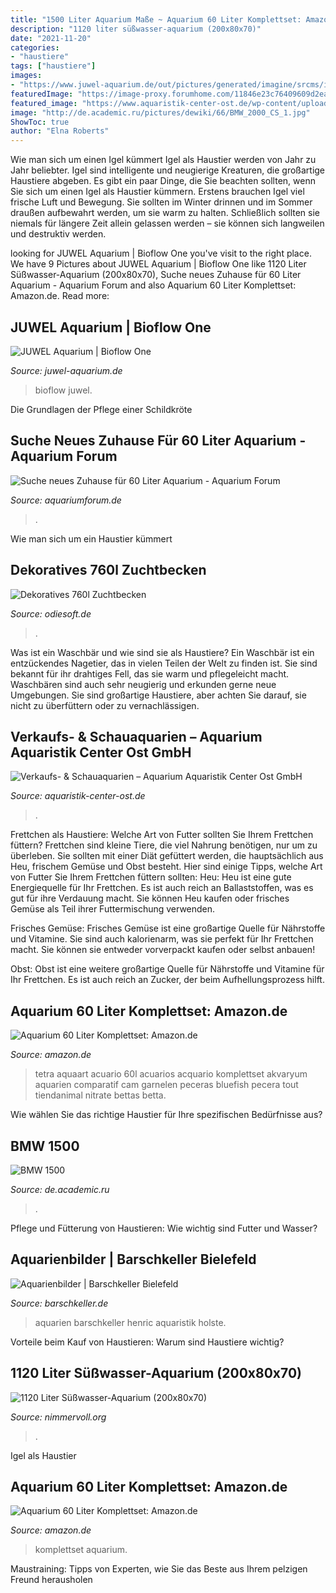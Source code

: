 ```yaml
---
title: "1500 Liter Aquarium Maße ~ Aquarium 60 Liter Komplettset: Amazon.de"
description: "1120 liter süßwasser-aquarium (200x80x70)"
date: "2021-11-20"
categories:
- "haustiere"
tags: ["haustiere"]
images:
- "https://www.juwel-aquarium.de/out/pictures/generated/imagine/srcms/image/srcms/gallerywhole/fg_200528_BioflowOne_Flussbild_v04(1).png"
featuredImage: "https://image-proxy.forumhome.com/11846e23c76409609d2eaa76e9fa42ded53858f6?url=http:%2F%2Fuploads.tapatalk-cdn.com%2F20160820%2F00827041167243062f7751cea5f62608.jpg"
featured_image: "https://www.aquaristik-center-ost.de/wp-content/uploads/2014/10/ACO_SchaubeckenSW.jpg"
image: "http://de.academic.ru/pictures/dewiki/66/BMW_2000_CS_1.jpg"
ShowToc: true
author: "Elna Roberts"
---
```



Wie man sich um einen Igel kümmert
Igel als Haustier werden von Jahr zu Jahr beliebter. Igel sind intelligente und neugierige Kreaturen, die großartige Haustiere abgeben. Es gibt ein paar Dinge, die Sie beachten sollten, wenn Sie sich um einen Igel als Haustier kümmern. Erstens brauchen Igel viel frische Luft und Bewegung. Sie sollten im Winter drinnen und im Sommer draußen aufbewahrt werden, um sie warm zu halten. Schließlich sollten sie niemals für längere Zeit allein gelassen werden – sie können sich langweilen und destruktiv werden.

	

		
looking for JUWEL Aquarium | Bioflow One you've visit to the right place. We have 9 Pictures about JUWEL Aquarium | Bioflow One like 1120 Liter Süßwasser-Aquarium (200x80x70), Suche neues Zuhause für 60 Liter Aquarium - Aquarium Forum and also Aquarium 60 Liter Komplettset: Amazon.de. Read more:
		
    
## JUWEL Aquarium | Bioflow One

<img loading=lazy src="https://www.juwel-aquarium.de/out/pictures/generated/imagine/srcms/image/srcms/gallerywhole/fg_200528_BioflowOne_Flussbild_v04(1).png" onerror="this.onerror=null;this.src='https://tse2.mm.bing.net/th?id=OIP.fq4kIBzyq2DUXgBmLbAkcAHaHY&amp;pid=15.1';" alt="JUWEL Aquarium | Bioflow One">

_Source: juwel-aquarium.de_

>bioflow juwel. 

	

Die Grundlagen der Pflege einer Schildkröte

    
## Suche Neues Zuhause Für 60 Liter Aquarium - Aquarium Forum

<img loading=lazy src="https://image-proxy.forumhome.com/11846e23c76409609d2eaa76e9fa42ded53858f6?url=http:%2F%2Fuploads.tapatalk-cdn.com%2F20160820%2F00827041167243062f7751cea5f62608.jpg" onerror="this.onerror=null;this.src='https://tse1.mm.bing.net/th?id=OIP.ZiXAAfsDpDDUya76x7lFkQHaFj&amp;pid=15.1';" alt="Suche neues Zuhause für 60 Liter Aquarium - Aquarium Forum">

_Source: aquariumforum.de_

>. 

	

Wie man sich um ein Haustier kümmert

    
## Dekoratives 760l Zuchtbecken

<img loading=lazy src="https://www.odiesoft.de/images/DSC03035_red.jpg" onerror="this.onerror=null;this.src='https://tse3.mm.bing.net/th?id=OIP.6cJaWXdAusAQVywRIqR9OQHaE8&amp;pid=15.1';" alt="Dekoratives 760l Zuchtbecken">

_Source: odiesoft.de_

>. 

	

Was ist ein Waschbär und wie sind sie als Haustiere?
Ein Waschbär ist ein entzückendes Nagetier, das in vielen Teilen der Welt zu finden ist. Sie sind bekannt für ihr drahtiges Fell, das sie warm und pflegeleicht macht. Waschbären sind auch sehr neugierig und erkunden gerne neue Umgebungen. Sie sind großartige Haustiere, aber achten Sie darauf, sie nicht zu überfüttern oder zu vernachlässigen.

    
## Verkaufs- &amp; Schauaquarien – Aquarium Aquaristik Center Ost GmbH

<img loading=lazy src="https://www.aquaristik-center-ost.de/wp-content/uploads/2014/10/ACO_SchaubeckenSW.jpg" onerror="this.onerror=null;this.src='https://tse1.mm.bing.net/th?id=OIP.m6bVtQKbRL1Kda-KgQMY5wHaDr&amp;pid=15.1';" alt="Verkaufs- &amp; Schauaquarien – Aquarium Aquaristik Center Ost GmbH">

_Source: aquaristik-center-ost.de_

>. 

	

Frettchen als Haustiere: Welche Art von Futter sollten Sie Ihrem Frettchen füttern?
Frettchen sind kleine Tiere, die viel Nahrung benötigen, nur um zu überleben. Sie sollten mit einer Diät gefüttert werden, die hauptsächlich aus Heu, frischem Gemüse und Obst besteht. Hier sind einige Tipps, welche Art von Futter Sie Ihrem Frettchen füttern sollten:
Heu: Heu ist eine gute Energiequelle für Ihr Frettchen. Es ist auch reich an Ballaststoffen, was es gut für ihre Verdauung macht. Sie können Heu kaufen oder frisches Gemüse als Teil ihrer Futtermischung verwenden.

Frisches Gemüse: Frisches Gemüse ist eine großartige Quelle für Nährstoffe und Vitamine. Sie sind auch kalorienarm, was sie perfekt für Ihr Frettchen macht. Sie können sie entweder vorverpackt kaufen oder selbst anbauen!

Obst: Obst ist eine weitere großartige Quelle für Nährstoffe und Vitamine für Ihr Frettchen. Es ist auch reich an Zucker, der beim Aufhellungsprozess hilft.

    
## Aquarium 60 Liter Komplettset: Amazon.de

<img loading=lazy src="https://images-eu.ssl-images-amazon.com/images/I/51tFfvpUgSL._US500_.jpg" onerror="this.onerror=null;this.src='https://tse2.mm.bing.net/th?id=OIP.VJFbxwgpA1eLlhpkdIDBnAHaHa&amp;pid=15.1';" alt="Aquarium 60 Liter Komplettset: Amazon.de">

_Source: amazon.de_

>tetra aquaart acuario 60l acuarios acquario komplettset akvaryum aquarien comparatif cam garnelen peceras bluefish pecera tout tiendanimal nitrate bettas betta. 

	




Wie wählen Sie das richtige Haustier für Ihre spezifischen Bedürfnisse aus?

    
## BMW 1500

<img loading=lazy src="http://de.academic.ru/pictures/dewiki/66/BMW_2000_CS_1.jpg" onerror="this.onerror=null;this.src='https://tse2.mm.bing.net/th?id=OIP.5Zh98b4H7f4h2G2Op76S8wHaEN&amp;pid=15.1';" alt="BMW 1500">

_Source: de.academic.ru_

>. 

	

Pflege und Fütterung von Haustieren: Wie wichtig sind Futter und Wasser?

    
## Aquarienbilder | Barschkeller Bielefeld

<img loading=lazy src="https://www.barschkeller.de/aquarien-bilder/aquarium-henric-02.jpg" onerror="this.onerror=null;this.src='https://tse1.mm.bing.net/th?id=OIP.X7slJaBVS-F4ABgFOB6AeAHaDi&amp;pid=15.1';" alt="Aquarienbilder | Barschkeller Bielefeld">

_Source: barschkeller.de_

>aquarien barschkeller henric aquaristik holste. 

	

Vorteile beim Kauf von Haustieren: Warum sind Haustiere wichtig?

    
## 1120 Liter Süßwasser-Aquarium (200x80x70)

<img loading=lazy src="https://www.nimmervoll.org/aquarium/allgemein/_MG_5489.jpg" onerror="this.onerror=null;this.src='https://tse1.mm.bing.net/th?id=OIP.aboPKAyVXkhRgaddI67pRQHaCR&amp;pid=15.1';" alt="1120 Liter Süßwasser-Aquarium (200x80x70)">

_Source: nimmervoll.org_

>. 

	

Igel als Haustier

    
## Aquarium 60 Liter Komplettset: Amazon.de

<img loading=lazy src="https://images-eu.ssl-images-amazon.com/images/I/61xU3oVXxzL._US500_.jpg" onerror="this.onerror=null;this.src='https://tse1.mm.bing.net/th?id=OIP.j_YidLsNVAsu39QcklEybgHaHa&amp;pid=15.1';" alt="Aquarium 60 Liter Komplettset: Amazon.de">

_Source: amazon.de_

>komplettset aquarium. 

	

Maustraining: Tipps von Experten, wie Sie das Beste aus Ihrem pelzigen Freund herausholen

